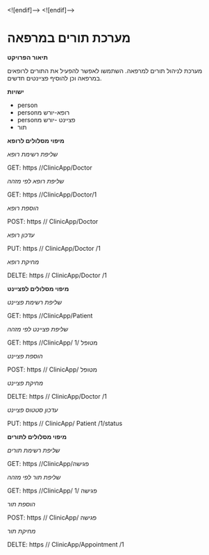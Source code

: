 <![endif]--> <![endif]-->


# **מערכת תורים במרפאה**

**תיאור הפרויקט**

מערכת לניהול תורים למרפאה. השתמשו לאפשר להפעיל את התורים לרופאים במרפאה וכן להוסיף פציינטים חדשים.

**ישויות**

 - person
 - personרופא-יורש מ
 - personפציינט -יורש מ
 - תור

**מיפוי מסלולים לרופא**


*שליפת רשימת רופא* 

GET: https //ClinicApp/Doctor

*שליפת רופא לפי מזהה* 

GET: https //ClinicApp/Doctor/1

 *הוספת רופא* 

POST: https // ClinicApp/Doctor

 *עדכון רופא* 

PUT: https // ClinicApp/Doctor /1

 *מחיקת רופא* 

DELTE: https // ClinicApp/Doctor /1

**מיפוי מסלולים לפציינט**


*שליפת רשימת פציינט* 

GET: https //ClinicApp/Patient

*שליפת פציינט לפי מזהה* 

GET: https //ClinicApp/ מטופל /1

 *הוספת פציינט* 

POST: https // ClinicApp/ מטופל

 *מחיקת פציינט* 

DELTE: https // ClinicApp/Doctor /1

*עדכון סטטוס פציינט* 

PUT: https // ClinicApp/ Patient /1/status

**מיפוי מסלולים לתורים**


*שליפת רשימת תורים* 

GET: https //ClinicApp/פגישה

*שליפת תור לפי מזהה* 

GET: https //ClinicApp/ פגישה /1

 *הוספת תור* 

POST: https // ClinicApp/ פגישה

 *מחיקת תור* 

DELTE: https // ClinicApp/Appointment /1
